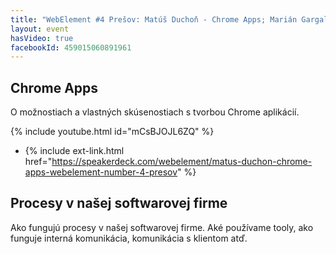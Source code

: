 ```yaml
---
title: "WebElement #4 Prešov: Matúš Duchoň - Chrome Apps; Marián Gargalovič - Procesy v našej softwarovej firme"
layout: event
hasVideo: true
facebookId: 459015060891961
---
```


## Chrome Apps

O možnostiach a vlastných skúsenostiach s tvorbou Chrome aplikácií.

{% include youtube.html id="mCsBJOJL6ZQ" %}

- {% include ext-link.html href="https://speakerdeck.com/webelement/matus-duchon-chrome-apps-webelement-number-4-presov" %}

## Procesy v našej softwarovej firme

Ako fungujú procesy v našej softwarovej firme. Aké používame tooly, ako funguje interná komunikácia, komunikácia s klientom atď.




